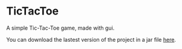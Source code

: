 # TicTacToe
A simple Tic-Tac-Toe game, made with gui.

You can download the lastest version of the project in a jar file <a href="https://drive.google.com/file/d/0B77tMWMiDl68WlRsMTVPZG1yZTQ/view?usp=sharing">here</a>.

